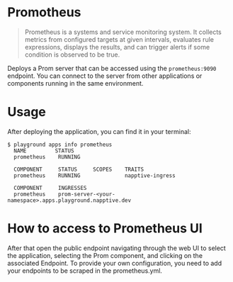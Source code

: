# Promotheus

> Prometheus is a systems and service monitoring system. It collects metrics from configured targets at given intervals, evaluates rule expressions, displays the results, and can trigger alerts if some condition is observed to be true.

Deploys a Prom server that can be accessed using the `prometheus:9090` endpoint. 
You can connect to the server from other applications or components running in the same environment.

# Usage

After deploying the application, you can find it in your terminal:

```
$ playground apps info prometheus
  NAME         STATUS
  prometheus    RUNNING

  COMPONENT     STATUS     SCOPES    TRAITS
  prometheus    RUNNING              napptive-ingress

  COMPONENT     INGRESSES
  prometheus    prom-server-<your-namespace>.apps.playground.napptive.dev

```

# How to access to Prometheus UI

After that open the public endpoint navigating through the web UI to select the application, selecting the Prom component, and clicking on the associated Endpoint. 
To provide your own configuration, you need to add your endpoints to be scraped in the prometheus.yml.
